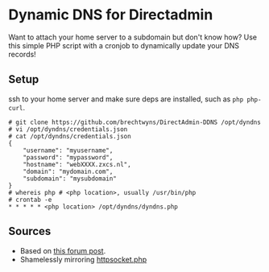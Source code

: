 # Dynamic DNS for Directadmin
Want to attach your home server to a subdomain but don't know how?
Use this simple PHP script with a cronjob to dynamically update your DNS records!

## Setup
ssh to your home server and make sure deps are installed, such as `php php-curl`.

```
# git clone https://github.com/brechtwyns/DirectAdmin-DDNS /opt/dyndns
# vi /opt/dyndns/credentials.json
# cat /opt/dyndns/credentials.json
{
	"username": "myusername",
	"password": "mypassword",
	"hostname": "webXXXX.zxcs.nl",
	"domain": "mydomain.com",
	"subdomain": "mysubdomain"
}
# whereis php # <php location>, usually /usr/bin/php
# crontab -e
* * * * * <php location> /opt/dyndns/dyndns.php
```

## Sources
* Based on [this forum post](https://www.vimexx.nl/forum/14-tutorials/588-dyndns-mogelijk-via-directadmin-api-bij-vimexx?page=1#post-2323).
* Shamelessly mirroring [httpsocket.php](https://files.directadmin.com/services/all/httpsocket/)
